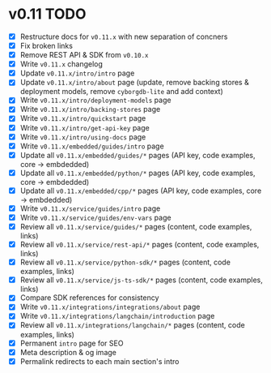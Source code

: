 # v0.11 TODO

- [X] Restructure docs for `v0.11.x` with new separation of concners
- [X] Fix broken links
- [X] Remove REST API & SDK from `v0.10.x`
- [X] Write `v0.11.x` changelog
- [X] Update `v0.11.x/intro/intro` page
- [X] Update `v0.11.x/intro/about` page (update, remove backing stores & deployment models, remove `cyborgdb-lite` and add context)
- [X] Write `v0.11.x/intro/deployment-models` page
- [X] Write `v0.11.x/intro/backing-stores` page
- [X] Write `v0.11.x/intro/quickstart` page
- [X] Write `v0.11.x/intro/get-api-key` page
- [X] Write `v0.11.x/intro/using-docs` page
- [X] Write `v0.11.x/embedded/guides/intro` page
- [X] Update all `v0.11.x/embedded/guides/*` pages (API key, code examples, core -> embdedded)
- [X] Update all `v0.11.x/embedded/python/*` pages (API key, code examples, core -> embdedded)
- [X] Update all `v0.11.x/embedded/cpp/*` pages (API key, code examples, core -> embdedded)
- [X] Write `v0.11.x/service/guides/intro` page
- [X] Write `v0.11.x/service/guides/env-vars` page
- [X] Review all `v0.11.x/service/guides/*` pages (content, code examples, links)
- [X] Review all `v0.11.x/service/rest-api/*` pages (content, code examples, links)
- [X] Review all `v0.11.x/service/python-sdk/*` pages (content, code examples, links)
- [X] Review all `v0.11.x/service/js-ts-sdk/*` pages (content, code examples, links)
- [X] Compare SDK references for consistency
- [X] Write `v0.11.x/integrations/integrations/about` page
- [X] Write `v0.11.x/integrations/langchain/introduction` page
- [X] Review all `v0.11.x/integrations/langchain/*` pages (content, code examples, links)
- [X] Permanent `intro` page for SEO
- [X] Meta description & og image
- [X] Permalink redirects to each main section's intro